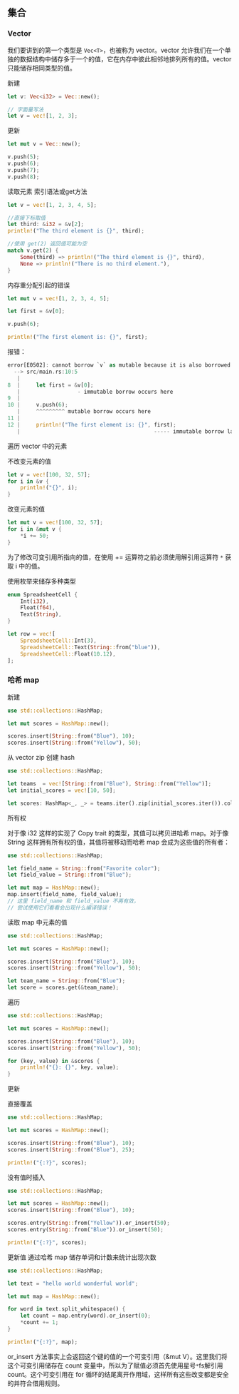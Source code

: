 ## 集合

### Vector

我们要讲到的第一个类型是 `Vec<T>`，也被称为 vector。vector 允许我们在一个单独的数据结构中储存多于一个的值，它在内存中彼此相邻地排列所有的值。vector 只能储存相同类型的值。

新建

```rust
let v: Vec<i32> = Vec::new();

// 字面量写法
let v = vec![1, 2, 3];
```

更新

```rust
let mut v = Vec::new();

v.push(5);
v.push(6);
v.push(7);
v.push(8);
```

读取元素
索引语法或get方法

```rust
let v = vec![1, 2, 3, 4, 5];

//直接下标取值
let third: &i32 = &v[2];
println!("The third element is {}", third);

//使用 get(2) 返回值可能为空
match v.get(2) {
    Some(third) => println!("The third element is {}", third),
    None => println!("There is no third element."),
}
```

内存重分配引起的错误

```rust
let mut v = vec![1, 2, 3, 4, 5];

let first = &v[0];

v.push(6);

println!("The first element is: {}", first);
```
报错：

```rust
error[E0502]: cannot borrow `v` as mutable because it is also borrowed as immutable
  --> src/main.rs:10:5
   |
8  |     let first = &v[0];
   |                  - immutable borrow occurs here
9  |
10 |     v.push(6);
   |     ^^^^^^^^^ mutable borrow occurs here
11 |
12 |     println!("The first element is: {}", first);
   |                                          ----- immutable borrow later used here
```

遍历 vector 中的元素

不改变元素的值

```rust
let v = vec![100, 32, 57];
for i in &v {
    println!("{}", i);
}
```

改变元素的值

```rust
let mut v = vec![100, 32, 57];
for i in &mut v {
    *i += 50;
}
```

为了修改可变引用所指向的值，在使用 += 运算符之前必须使用解引用运算符 `*` 获取 i 中的值。

使用枚举来储存多种类型

```rust
enum SpreadsheetCell {
    Int(i32),
    Float(f64),
    Text(String),
}

let row = vec![
    SpreadsheetCell::Int(3),
    SpreadsheetCell::Text(String::from("blue")),
    SpreadsheetCell::Float(10.12),
];
```

### 哈希 map

新建

```rust
use std::collections::HashMap;

let mut scores = HashMap::new();

scores.insert(String::from("Blue"), 10);
scores.insert(String::from("Yellow"), 50);
```

从 vector zip 创建 hash

```rust
use std::collections::HashMap;

let teams  = vec![String::from("Blue"), String::from("Yellow")];
let initial_scores = vec![10, 50];

let scores: HashMap<_, _> = teams.iter().zip(initial_scores.iter()).collect();
```

所有权

对于像 i32 这样的实现了 Copy trait 的类型，其值可以拷贝进哈希 map。对于像 String 这样拥有所有权的值，其值将被移动而哈希 map 会成为这些值的所有者：

```rust
use std::collections::HashMap;

let field_name = String::from("Favorite color");
let field_value = String::from("Blue");

let mut map = HashMap::new();
map.insert(field_name, field_value);
// 这里 field_name 和 field_value 不再有效，
// 尝试使用它们看看会出现什么编译错误！
```

读取 map 中元素的值

```rust
use std::collections::HashMap;

let mut scores = HashMap::new();

scores.insert(String::from("Blue"), 10);
scores.insert(String::from("Yellow"), 50);

let team_name = String::from("Blue");
let score = scores.get(&team_name);
```

遍历

```rust
use std::collections::HashMap;

let mut scores = HashMap::new();

scores.insert(String::from("Blue"), 10);
scores.insert(String::from("Yellow"), 50);

for (key, value) in &scores {
    println!("{}: {}", key, value);
}
```

更新

直接覆盖

```rust
use std::collections::HashMap;

let mut scores = HashMap::new();

scores.insert(String::from("Blue"), 10);
scores.insert(String::from("Blue"), 25);

println!("{:?}", scores);
```

没有值时插入

```rust
use std::collections::HashMap;

let mut scores = HashMap::new();
scores.insert(String::from("Blue"), 10);

scores.entry(String::from("Yellow")).or_insert(50);
scores.entry(String::from("Blue")).or_insert(50);

println!("{:?}", scores);
```

更新值
通过哈希 map 储存单词和计数来统计出现次数

```rust
use std::collections::HashMap;

let text = "hello world wonderful world";

let mut map = HashMap::new();

for word in text.split_whitespace() {
    let count = map.entry(word).or_insert(0);
    *count += 1;
}

println!("{:?}", map);
```

or_insert 方法事实上会返回这个键的值的一个可变引用（&mut V）。这里我们将这个可变引用储存在 count 变量中，所以为了赋值必须首先使用星号`*`fs解引用 count。这个可变引用在 for 循环的结尾离开作用域，这样所有这些改变都是安全的并符合借用规则。

